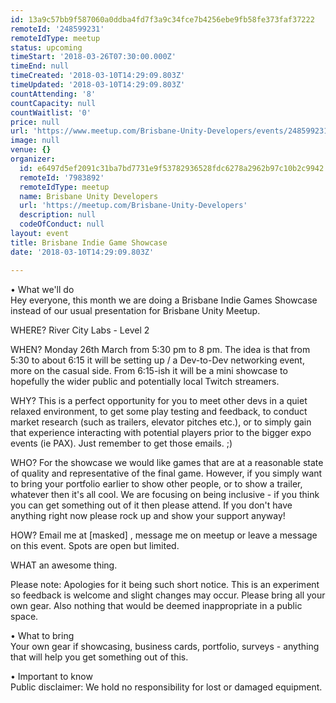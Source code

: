 ```yaml
---
id: 13a9c57bb9f587060a0ddba4fd7f3a9c34fce7b4256ebe9fb58fe373faf37222
remoteId: '248599231'
remoteIdType: meetup
status: upcoming
timeStart: '2018-03-26T07:30:00.000Z'
timeEnd: null
timeCreated: '2018-03-10T14:29:09.803Z'
timeUpdated: '2018-03-10T14:29:09.803Z'
countAttending: '8'
countCapacity: null
countWaitlist: '0'
price: null
url: 'https://www.meetup.com/Brisbane-Unity-Developers/events/248599231/'
image: null
venue: {}
organizer:
  id: e6497d5ef2091c31ba7bd7731e9f53782936528fdc6278a2962b97c10b2c9942
  remoteId: '7983892'
  remoteIdType: meetup
  name: Brisbane Unity Developers
  url: 'https://meetup.com/Brisbane-Unity-Developers'
  description: null
  codeOfConduct: null
layout: event
title: Brisbane Indie Game Showcase
date: '2018-03-10T14:29:09.803Z'

---
```

<p>• What we'll do<br/>Hey everyone, this month we are doing a Brisbane Indie Games Showcase instead of our usual presentation for Brisbane Unity Meetup.</p> <p>WHERE? River City Labs - Level 2</p> <p>WHEN? Monday 26th March from 5:30 pm to 8 pm. The idea is that from 5:30 to about 6:15 it will be setting up / a Dev-to-Dev networking event, more on the casual side. From 6:15-ish it will be a mini showcase to hopefully the wider public and potentially local Twitch streamers.</p> <p>WHY? This is a perfect opportunity for you to meet other devs in a quiet relaxed environment, to get some play testing and feedback, to conduct market research (such as trailers, elevator pitches etc.), or to simply gain that experience interacting with potential players prior to the bigger expo events (ie PAX). Just remember to get those emails. ;)</p> <p>WHO? For the showcase we would like games that are at a reasonable state of quality and representative of the final game. However, if you simply want to bring your portfolio earlier to show other people, or to show a trailer, whatever then it's all cool. We are focusing on being inclusive - if you think you can get something out of it then please attend. If you don't have anything right now please rock up and show your support anyway!</p> <p>HOW? Email me at [masked] , message me on meetup or leave a message on this event. Spots are open but limited.</p> <p>WHAT an awesome thing.</p> <p>Please note: Apologies for it being such short notice. This is an experiment so feedback is welcome and slight changes may occur. Please bring all your own gear. Also nothing that would be deemed inappropriate in a public space.</p> <p>• What to bring<br/>Your own gear if showcasing, business cards, portfolio, surveys - anything that will help you get something out of this.</p> <p>• Important to know<br/>Public disclaimer: We hold no responsibility for lost or damaged equipment.</p>
